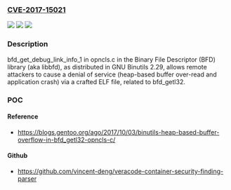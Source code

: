 ### [CVE-2017-15021](https://cve.mitre.org/cgi-bin/cvename.cgi?name=CVE-2017-15021)
![](https://img.shields.io/static/v1?label=Product&message=n%2Fa&color=blue)
![](https://img.shields.io/static/v1?label=Version&message=n%2Fa&color=blue)
![](https://img.shields.io/static/v1?label=Vulnerability&message=n%2Fa&color=brighgreen)

### Description

bfd_get_debug_link_info_1 in opncls.c in the Binary File Descriptor (BFD) library (aka libbfd), as distributed in GNU Binutils 2.29, allows remote attackers to cause a denial of service (heap-based buffer over-read and application crash) via a crafted ELF file, related to bfd_getl32.

### POC

#### Reference
- https://blogs.gentoo.org/ago/2017/10/03/binutils-heap-based-buffer-overflow-in-bfd_getl32-opncls-c/

#### Github
- https://github.com/vincent-deng/veracode-container-security-finding-parser

